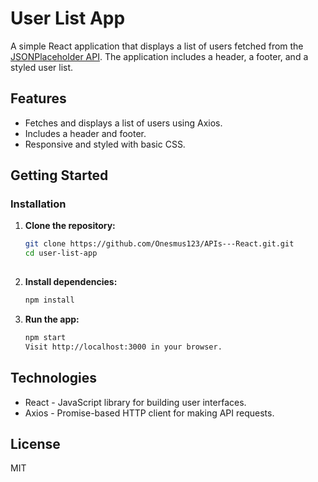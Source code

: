 # User List App

A simple React application that displays a list of users fetched from the [JSONPlaceholder API](https://jsonplaceholder.typicode.com/users). The application includes a header, a footer, and a styled user list.

## Features

- Fetches and displays a list of users using Axios.
- Includes a header and footer.
- Responsive and styled with basic CSS.

## Getting Started

### Installation

1. **Clone the repository:**

   ```bash
   git clone https://github.com/Onesmus123/APIs---React.git.git
   cd user-list-app
 
2. **Install dependencies:**
   ```bash
   npm install

3. **Run the app:**
   ```bash
   npm start
   Visit http://localhost:3000 in your browser.


## Technologies

- React - JavaScript library for building user interfaces.
- Axios - Promise-based HTTP client for making API requests.


## License

MIT